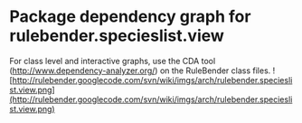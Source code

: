 # Package dependency graph for rulebender.specieslist.view #
For class level and interactive graphs, use the CDA tool (http://www.dependency-analyzer.org/) on the RuleBender class files.
![http://rulebender.googlecode.com/svn/wiki/imgs/arch/rulebender.specieslist.view.png](http://rulebender.googlecode.com/svn/wiki/imgs/arch/rulebender.specieslist.view.png)